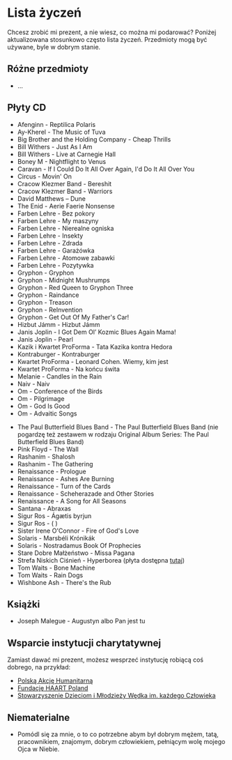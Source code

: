 # Lista życzeń

Chcesz zrobić mi prezent, a nie wiesz, co można mi podarować? Poniżej aktualizowana stosunkowo często lista życzeń. Przedmioty mogą być używane, byle w dobrym stanie.

## Różne przedmioty

- ...

## Płyty CD

- Afenginn - Reptilica Polaris
- Ay-Kherel - The Music of Tuva
- Big Brother and the Holding Company - Cheap Thrills
- Bill Withers - Just As I Am
- Bill Withers - Live at Carnegie Hall
- Boney M - Nightflight to Venus
- Caravan - If I Could Do It All Over Again, I'd Do It All Over You
- Circus - Movin' On
- Cracow Klezmer Band - Bereshit
- Cracow Klezmer Band - Warriors
- David Matthews – Dune
- The Enid - Aerie Faerie Nonsense
- Farben Lehre - Bez pokory
- Farben Lehre - My maszyny
- Farben Lehre - Nierealne ogniska
- Farben Lehre - Insekty
- Farben Lehre - Zdrada
- Farben Lehre - Garażówka
- Farben Lehre - Atomowe zabawki
- Farben Lehre - Pozytywka
- Gryphon - Gryphon
- Gryphon - Midnight Mushrumps
- Gryphon - Red Queen to Gryphon Three
- Gryphon - Raindance
- Gryphon - Treason
- Gryphon - ReInvention
- Gryphon - Get Out Of My Father's  Car!
- Hizbut Jámm - Hizbut Jámm
- Janis Joplin - I Got Dem Ol’ Kozmic Blues Again Mama!
- Janis Joplin - Pearl
- Kazik i Kwartet ProForma - Tata Kazika kontra Hedora
- Kontraburger - Kontraburger
- Kwartet ProForma - Leonard Cohen. Wiemy, kim jest
- Kwartet ProForma - Na końcu świta
- Melanie - Candles in the Rain
- Naiv - Naiv
- Om - Conference of the Birds
- Om - Pilgrimage
- Om - God Is Good
- Om - Advaitic Songs
<!-- - Osiris - Osiris
- Osiris - Myth & Legend 
- Osiris - Reflection
- Osiris - Beyond Control
- Osiris - Visions from the Past
- Osiris - Tales of The Divers -->
- The Paul Butterfield Blues Band - The Paul Butterfield Blues Band (nie pogardzę też zestawem w rodzaju Original Album Series: The Paul Butterfield Blues Band)
- Pink Floyd - The Wall
- Rashanim - Shalosh
- Rashanim - The Gathering
- Renaissance - Prologue
- Renaissance - Ashes Are Burning
- Renaissance - Turn of the Cards
- Renaissance - Scheherazade and Other Stories
- Renaissance - A Song for All Seasons
- Santana - Abraxas
- Sigur Ros - Ágætis byrjun
- Sigur Ros - ( )
- Sister Irene O'Connor - Fire of God's Love
- Solaris - Marsbéli Krónikák
- Solaris - Nostradamus Book Of Prophecies
- Stare Dobre Małżeństwo - Missa Pagana
- Strefa Niskich Ciśnień - Hyperborea (płyta dostępna [tutaj](https://rawick8.wixsite.com/strojownia/kopia-galeria-1))
- Tom Waits - Bone Machine
- Tom Waits - Rain Dogs
- Wishbone Ash - There's the Rub

## Książki

<!-- - Arkadiusz Iwaniuk - Atlas ziół krajowych -->
- Joseph Malegue - Augustyn albo Pan jest tu

## Wsparcie instytucji charytatywnej

Zamiast dawać mi prezent, możesz wesprzeć instytucję robiącą coś dobrego, na przykład:

- [Polską Akcję Humanitarną](https://pah.org.pl)
- [Fundację HAART Poland](https://haartpoland.org)
- [Stowarzyszenie Dzieciom i Młodzieży Wędka im. każdego Człowieka](https://wedka.org/)

## Niematerialne

- Pomódl się za mnie, o to co potrzebne abym był dobrym mężem, tatą, pracownikiem, znajomym, dobrym człowiekiem, pełniącym wolę mojego Ojca w Niebie.
